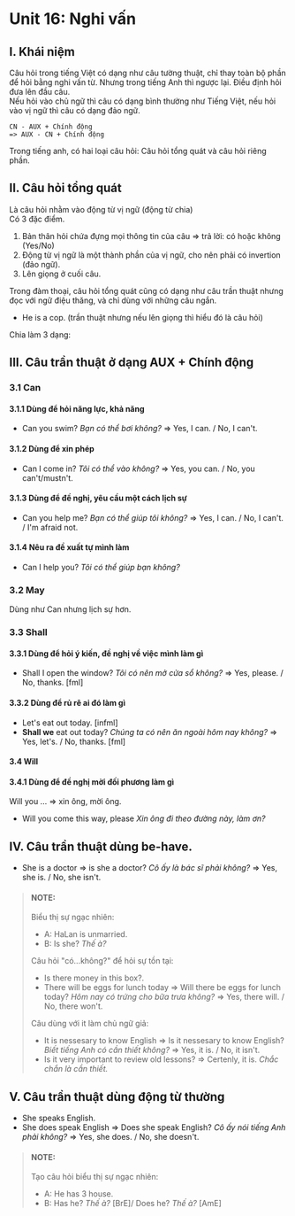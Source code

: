 # Unit 16: Nghi vấn

## I. Khái niệm

Câu hỏi trong tiếng Việt có dạng như câu tường thuật, chỉ thay toàn bộ phần để hỏi bằng nghi vấn từ.
Nhưng trong tiếng Anh thì ngược lại.
Điều định hỏi đưa lên đầu câu.\
Nếu hỏi vào chủ ngữ thì câu có dạng bình thường như Tiếng Việt, nếu hỏi vào vị ngữ thì câu có dạng đảo ngữ.
```
CN - AUX + Chính động
=> AUX - CN + Chính động
```
Trong tiếng anh, có hai loại câu hỏi: Câu hỏi tổng quát và câu hỏi riêng phần.

## II. Câu hỏi tổng quát
Là câu hỏi nhằm vào động từ vị ngữ (động từ chia)\
Có 3 đặc điểm.
1. Bản thân hỏi chứa đựng mọi thông tin của câu => trả lời: có hoặc không (Yes/No)
2. Động từ vị ngữ là một thành phần của vị ngữ, cho nên phải có invertion (đảo ngữ).
3. Lên giọng ở cuối câu.


Trong đàm thoại, câu hỏi tổng quát cũng có dạng như câu trần thuật nhưng đọc với ngữ điệu thăng, và chỉ dùng với những câu ngắn.
 - He is a cop. (trần thuật nhưng nếu lên giọng thì hiểu đó là câu hỏi)

Chia làm 3 dạng:

## III. Câu trần thuật ở dạng AUX + Chính động
### 3.1 Can
#### 3.1.1 Dùng để hỏi năng lực, khả năng
- Can you swim? *Bạn có thể bơi không?* => Yes, I can. / No, I can't.
#### 3.1.2 Dùng để xin phép
 - Can I come in? *Tôi có thể vào không?* => Yes, you can. / No, you can't/mustn't.

#### 3.1.3 Dùng để đề nghị, yêu cầu một cách lịch sự
 - Can you help me? *Bạn có thể giúp tôi không?* => Yes, I can. / No, I can't. / I'm afraid not.

#### 3.1.4 Nêu ra đề xuất tự mình làm
- Can I help you? *Tôi có thể giúp bạn không?*

### 3.2 May
Dùng như Can nhưng lịch sự hơn.

### 3.3 Shall
#### 3.3.1 Dùng để hỏi ý kiến, đề nghị về việc mình làm gì
- Shall I open the window? *Tôi có nên mở cửa sổ không?* => Yes, please. / No, thanks. [fml]

#### 3.3.2 Dùng để rủ rê ai đó làm gì
- Let's eat out today. [infml]
- **Shall we** eat out today? *Chúng ta có nên ăn ngoài hôm nay không?* => Yes, let's. / No, thanks. [fml]

#### 3.4 Will

#### 3.4.1 Dùng để đề nghị mời đối phương làm gì

Will you ... => xin ông, mời ông.

- Will you come this way, please *Xin ông đi theo đường này, làm ơn?*

## IV. Câu trần thuật dùng be-have.
 - She is a doctor => is she a doctor? *Cô ấy là bác sĩ phải không?* => Yes, she is. / No, she isn't.

> #### __NOTE__:
> Biểu thị sự ngạc nhiên:
>  - A: HaLan is unmarried.
>  - B: Is she? *Thế à?*
>
> Câu hỏi "có...không?" để hỏi sự tồn tại:
>  - Is there money in this box?. 
>  - There will be eggs for lunch today => Will there be eggs for lunch today? *Hôm nay có trứng cho bữa trưa không?* => Yes, there will. / No, there won't.
>
> Câu dùng với it làm chủ ngữ giả:
>  - It is nessesary to know English => Is it nessesary to know English? *Biết tiếng Anh có cần thiết không?* => Yes, it is. / No, it isn't.
> - Is it very important to review old lessons? => Certenly, it is. *Chắc chắn là cần thiết.*

## V. Câu trần thuật dùng động từ thường
 - She speaks English.
 - She does speak English => Does she speak English? *Cô ấy nói tiếng Anh phải không?* => Yes, she does. / No, she doesn't.

> #### __NOTE__:
> Tạo câu hỏi biểu thị sự ngạc nhiên:
>  - A: He has 3 house.
>  - B: Has he? *Thế à?* [BrE]/ Does he? *Thế à?* [AmE]